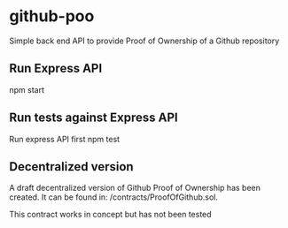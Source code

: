 # github-poo
Simple back end API to provide Proof of Ownership of a Github repository

## Run Express API
  npm start

## Run tests against Express API
Run express API first
  npm test

## Decentralized version
A draft decentralized version of Github Proof of Ownership has been created. It can be found in: /contracts/ProofOfGithub.sol.

This contract works in concept but has not been tested
